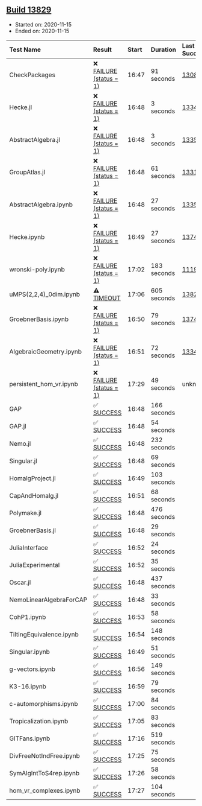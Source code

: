 ## [Build 13829](https://oscarci.mathematik.uni-kl.de/job/oscar/13829/)

* Started on: 2020-11-15
* Ended on: 2020-11-15

| Test Name    | Result | Start | Duration | Last Success | First Failure |
|:-------------|:-------|:------|:---------|:-------------|:--------------|
| CheckPackages | ❌ [FAILURE (status = 1)](https://oscarci.mathematik.uni-kl.de/job/oscar/13829/artifact/logs/build-13829/CheckPackages.log) | 16:47 | 91 seconds | [13085](https://oscarci.mathematik.uni-kl.de/job/oscar/13085/) | [13086](https://oscarci.mathematik.uni-kl.de/job/oscar/13086/) |
| Hecke.jl | ❌ [FAILURE (status = 1)](https://oscarci.mathematik.uni-kl.de/job/oscar/13829/artifact/logs/build-13829/Hecke.jl.log) | 16:48 | 3 seconds | [13341](https://oscarci.mathematik.uni-kl.de/job/oscar/13341/) | [13342](https://oscarci.mathematik.uni-kl.de/job/oscar/13342/) |
| AbstractAlgebra.jl | ❌ [FAILURE (status = 1)](https://oscarci.mathematik.uni-kl.de/job/oscar/13829/artifact/logs/build-13829/AbstractAlgebra.jl.log) | 16:48 | 3 seconds | [13355](https://oscarci.mathematik.uni-kl.de/job/oscar/13355/) | [13356](https://oscarci.mathematik.uni-kl.de/job/oscar/13356/) |
| GroupAtlas.jl | ❌ [FAILURE (status = 1)](https://oscarci.mathematik.uni-kl.de/job/oscar/13829/artifact/logs/build-13829/GroupAtlas.jl.log) | 16:48 | 61 seconds | [13311](https://oscarci.mathematik.uni-kl.de/job/oscar/13311/) | [13312](https://oscarci.mathematik.uni-kl.de/job/oscar/13312/) |
| AbstractAlgebra.ipynb | ❌ [FAILURE (status = 1)](https://oscarci.mathematik.uni-kl.de/job/oscar/13829/artifact/logs/build-13829/AbstractAlgebra.ipynb.log) | 16:48 | 27 seconds | [13355](https://oscarci.mathematik.uni-kl.de/job/oscar/13355/) | [13356](https://oscarci.mathematik.uni-kl.de/job/oscar/13356/) |
| Hecke.ipynb | ❌ [FAILURE (status = 1)](https://oscarci.mathematik.uni-kl.de/job/oscar/13829/artifact/logs/build-13829/Hecke.ipynb.log) | 16:49 | 27 seconds | [13749](https://oscarci.mathematik.uni-kl.de/job/oscar/13749/) | [13750](https://oscarci.mathematik.uni-kl.de/job/oscar/13750/) |
| wronski-poly.ipynb | ❌ [FAILURE (status = 1)](https://oscarci.mathematik.uni-kl.de/job/oscar/13829/artifact/logs/build-13829/wronski-poly.ipynb.log) | 17:02 | 183 seconds | [11192](https://oscarci.mathematik.uni-kl.de/job/oscar/11192/) | [11193](https://oscarci.mathematik.uni-kl.de/job/oscar/11193/) |
| uMPS(2,2,4)_0dim.ipynb | ⚠ [TIMEOUT](https://oscarci.mathematik.uni-kl.de/job/oscar/13829/artifact/logs/build-13829/uMPS-2-2-4-_0dim.ipynb.log) | 17:06 | 605 seconds | [13828](https://oscarci.mathematik.uni-kl.de/job/oscar/13828/) | [13829](https://oscarci.mathematik.uni-kl.de/job/oscar/13829/) |
| GroebnerBasis.ipynb | ❌ [FAILURE (status = 1)](https://oscarci.mathematik.uni-kl.de/job/oscar/13829/artifact/logs/build-13829/GroebnerBasis.ipynb.log) | 16:50 | 79 seconds | [13748](https://oscarci.mathematik.uni-kl.de/job/oscar/13748/) | [13749](https://oscarci.mathematik.uni-kl.de/job/oscar/13749/) |
| AlgebraicGeometry.ipynb | ❌ [FAILURE (status = 1)](https://oscarci.mathematik.uni-kl.de/job/oscar/13829/artifact/logs/build-13829/AlgebraicGeometry.ipynb.log) | 16:51 | 72 seconds | [13341](https://oscarci.mathematik.uni-kl.de/job/oscar/13341/) | [13342](https://oscarci.mathematik.uni-kl.de/job/oscar/13342/) |
| persistent_hom_vr.ipynb | ❌ [FAILURE (status = 1)](https://oscarci.mathematik.uni-kl.de/job/oscar/13829/artifact/logs/build-13829/persistent_hom_vr.ipynb.log) | 17:29 | 49 seconds | unknown | unknown |
| GAP | ✅ [SUCCESS](https://oscarci.mathematik.uni-kl.de/job/oscar/13829/artifact/logs/build-13829/GAP.log) | 16:48 | 166 seconds |  |  |
| GAP.jl | ✅ [SUCCESS](https://oscarci.mathematik.uni-kl.de/job/oscar/13829/artifact/logs/build-13829/GAP.jl.log) | 16:48 | 54 seconds |  |  |
| Nemo.jl | ✅ [SUCCESS](https://oscarci.mathematik.uni-kl.de/job/oscar/13829/artifact/logs/build-13829/Nemo.jl.log) | 16:48 | 232 seconds |  |  |
| Singular.jl | ✅ [SUCCESS](https://oscarci.mathematik.uni-kl.de/job/oscar/13829/artifact/logs/build-13829/Singular.jl.log) | 16:48 | 69 seconds |  |  |
| HomalgProject.jl | ✅ [SUCCESS](https://oscarci.mathematik.uni-kl.de/job/oscar/13829/artifact/logs/build-13829/HomalgProject.jl.log) | 16:49 | 103 seconds |  |  |
| CapAndHomalg.jl | ✅ [SUCCESS](https://oscarci.mathematik.uni-kl.de/job/oscar/13829/artifact/logs/build-13829/CapAndHomalg.jl.log) | 16:51 | 68 seconds |  |  |
| Polymake.jl | ✅ [SUCCESS](https://oscarci.mathematik.uni-kl.de/job/oscar/13829/artifact/logs/build-13829/Polymake.jl.log) | 16:48 | 476 seconds |  |  |
| GroebnerBasis.jl | ✅ [SUCCESS](https://oscarci.mathematik.uni-kl.de/job/oscar/13829/artifact/logs/build-13829/GroebnerBasis.jl.log) | 16:48 | 29 seconds |  |  |
| JuliaInterface | ✅ [SUCCESS](https://oscarci.mathematik.uni-kl.de/job/oscar/13829/artifact/logs/build-13829/JuliaInterface.log) | 16:52 | 24 seconds |  |  |
| JuliaExperimental | ✅ [SUCCESS](https://oscarci.mathematik.uni-kl.de/job/oscar/13829/artifact/logs/build-13829/JuliaExperimental.log) | 16:52 | 35 seconds |  |  |
| Oscar.jl | ✅ [SUCCESS](https://oscarci.mathematik.uni-kl.de/job/oscar/13829/artifact/logs/build-13829/Oscar.jl.log) | 16:48 | 437 seconds |  |  |
| NemoLinearAlgebraForCAP | ✅ [SUCCESS](https://oscarci.mathematik.uni-kl.de/job/oscar/13829/artifact/logs/build-13829/NemoLinearAlgebraForCAP.log) | 16:48 | 33 seconds |  |  |
| CohP1.ipynb | ✅ [SUCCESS](https://oscarci.mathematik.uni-kl.de/job/oscar/13829/artifact/logs/build-13829/CohP1.ipynb.log) | 16:53 | 58 seconds |  |  |
| TiltingEquivalence.ipynb | ✅ [SUCCESS](https://oscarci.mathematik.uni-kl.de/job/oscar/13829/artifact/logs/build-13829/TiltingEquivalence.ipynb.log) | 16:54 | 148 seconds |  |  |
| Singular.ipynb | ✅ [SUCCESS](https://oscarci.mathematik.uni-kl.de/job/oscar/13829/artifact/logs/build-13829/Singular.ipynb.log) | 16:49 | 51 seconds |  |  |
| g-vectors.ipynb | ✅ [SUCCESS](https://oscarci.mathematik.uni-kl.de/job/oscar/13829/artifact/logs/build-13829/g-vectors.ipynb.log) | 16:56 | 149 seconds |  |  |
| K3-16.ipynb | ✅ [SUCCESS](https://oscarci.mathematik.uni-kl.de/job/oscar/13829/artifact/logs/build-13829/K3-16.ipynb.log) | 16:59 | 79 seconds |  |  |
| c-automorphisms.ipynb | ✅ [SUCCESS](https://oscarci.mathematik.uni-kl.de/job/oscar/13829/artifact/logs/build-13829/c-automorphisms.ipynb.log) | 17:00 | 84 seconds |  |  |
| Tropicalization.ipynb | ✅ [SUCCESS](https://oscarci.mathematik.uni-kl.de/job/oscar/13829/artifact/logs/build-13829/Tropicalization.ipynb.log) | 17:05 | 83 seconds |  |  |
| GITFans.ipynb | ✅ [SUCCESS](https://oscarci.mathematik.uni-kl.de/job/oscar/13829/artifact/logs/build-13829/GITFans.ipynb.log) | 17:16 | 519 seconds |  |  |
| DivFreeNotIndFree.ipynb | ✅ [SUCCESS](https://oscarci.mathematik.uni-kl.de/job/oscar/13829/artifact/logs/build-13829/DivFreeNotIndFree.ipynb.log) | 17:25 | 75 seconds |  |  |
| SymAlgIntToS4rep.ipynb | ✅ [SUCCESS](https://oscarci.mathematik.uni-kl.de/job/oscar/13829/artifact/logs/build-13829/SymAlgIntToS4rep.ipynb.log) | 17:26 | 58 seconds |  |  |
| hom_vr_complexes.ipynb | ✅ [SUCCESS](https://oscarci.mathematik.uni-kl.de/job/oscar/13829/artifact/logs/build-13829/hom_vr_complexes.ipynb.log) | 17:27 | 104 seconds |  |  |
